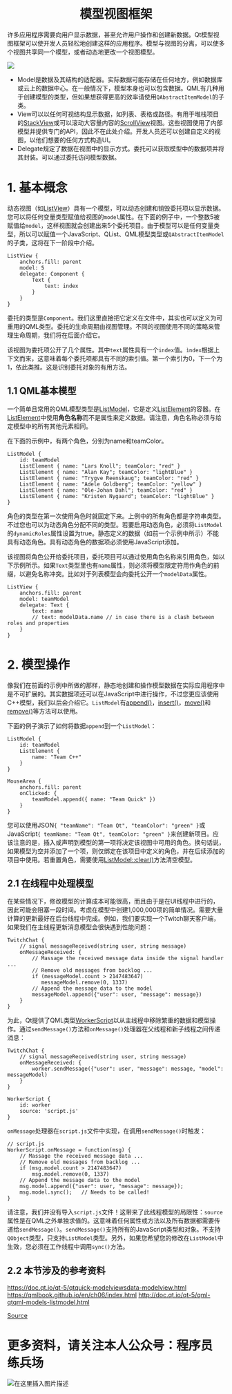 # <center>模型视图框架<center>

许多应用程序需要向用户显示数据，甚至允许用户操作和创建新数据。Qt模型视图框架可以使开发人员轻松地创建这样的应用程序。模型与视图的分离，可以使多个视图共享同一个模型，或者动态地更改一个视图模型。

![](http://doc.qt.io/qt-5/images/modelview-overview.png)

*   Model是数据及其结构的适配器。实际数据可能存储在任何地方，例如数据库或云上的数据中心。在一般情况下，模型本身也可以包含数据。QML有几种用于创建模型的类型，但如果想获得更高的效率请使用`QAbstractItemModel`的子类。
*   View可以以任何可视结构显示数据，如列表、表格或路径。有用于堆栈项目的[StackView](http://doc.qt.io/qt-5/qml-qtquick-controls-stackview.html "StackView")或可以滚动大容量内容的[ScrollView](http://doc.qt.io/qt-5/qml-qtquick-controls-scrollview.html "ScrollView")视图。这些视图使用了内部模型并提供专门的API，因此不在此处介绍。开发人员还可以创建自定义的视图，以他们想要的任何方式构造UI。
*   Delegate规定了数据在视图中的显示方式。委托可以获取模型中的数据项并将其封装。可以通过委托访问模型数据。

# 1. 基本概念

动态视图（如[ListView](http://doc.qt.io/qt-5/qml-qtquick-listview.html "ListView")）具有一个模型，可以动态创建和销毁委托项以显示数据。您可以将任何变量类型赋值给视图的`model`属性。在下面的例子中，一个整数5被赋值给`model`，这样视图就会创建出来5个委托项目。由于模型可以是任何变量类型，所以可以赋值一个JavaScript、QList、QML模型类型或`QAbstractItemModel`的子类，这将在下一阶段中介绍。

    ListView {
        anchors.fill: parent
        model: 5
        delegate: Component {
            Text {
                text: index
            }
        }
    }

委托的类型是`Component`。我们这里直接把它定义在文件中，其实也可以定义为可重用的QML类型。委托的生命周期由视图管理。不同的视图使用不同的策略来管理生命周期，我们将在后面介绍它。

该视图为委托项公开了几个属性。其中`text`属性具有一个`index`值。`ìndex`根据上下文而来，这意味着每个委托项都具有不同的索引值。第一个索引为0，下一个为1，依此类推。这是识别委托对象的有用方法。

## 1.1 QML基本模型

一个简单且常用的QML模型类型是[ListModel](https://doc.qt.io/qt-5/qml-qtqml-models-listmodel.html "ListModel")，它是定义[ListElement](https://doc.qt.io/qt-5/qml-qtqml-models-listelement.html "ListElement")的容器。在[ListElement](https://doc.qt.io/qt-5/qml-qtqml-models-listelement.html "ListElement")中使用**角色名称**而不是属性来定义数据。请注意，角色名称必须与给定模型中的所有其他元素相同。

在下面的示例中，有两个角色，分别为name和teamColor。

    ListModel {
        id: teamModel
        ListElement { name: "Lars Knoll"; teamColor: "red" }
        ListElement { name: "Alan Kay"; teamColor: "lightBlue" }
        ListElement { name: "Trygve Reenskaug"; teamColor: "red" }
        ListElement { name: "Adele Goldberg"; teamColor: "yellow" }
        ListElement { name: "Ole-Johan Dahl"; teamColor: "red" }
        ListElement { name: "Kristen Nygaard"; teamColor: "lightBlue" }
    }

角色的类型在第一次使用角色时就固定下来。上例中的所有角色都是字符串类型。不过您也可以为动态角色分配不同的类型。若要启用动态角色，必须将`ListModel`的`dynamicRoles`属性设置为true。静态定义的数据（如前一个示例中所示）不能具有动态角色。具有动态角色的数据项必须使用JavaScript添加。

该视图将角色公开给委托项目，委托项目可以通过使用角色名称来引用角色，如以下示例所示。如果`Text`类型里也有`name`属性，则必须将模型限定符用作角色的前缀，以避免名称冲突。比如对于列表模型会向委托公开一个`modelData`属性。

    ListView {
        anchors.fill: parent
        model: teamModel
        delegate: Text {
            text: name
            // text: modelData.name // in case there is a clash between roles and properties
        }
    }

# 2. 模型操作

像我们在前面的示例中所做的那样，静态地创建和操作模型数据在实际应用程序中是不可扩展的。其实数据项还可以在JavaScript中进行操作，不过您更应该使用C++模型，我们以后会介绍它。`ListModel`有[append()](https://doc.qt.io/qt-5/qml-qtqml-models-listmodel.html#append-method "append()")，[insert()](https://doc.qt.io/qt-5/qml-qtqml-models-listmodel.html#insert-method "insert()")，[move()](https://doc.qt.io/qt-5/qml-qtqml-models-listmodel.html#move-method "move()")和[remove()](https://doc.qt.io/qt-5/qml-qtqml-models-listmodel.html#remove-method "remove()")等方法可以使用。

下面的例子演示了如何将数据`append`到一个`ListModel`：

    ListModel {
        id: teamModel
        ListElement {
            name: "Team C++"
        }
    }
    
    MouseArea {
        anchors.fill: parent
        onClicked: {
            teamModel.append({ name: "Team Quick" })
        }
    }
    

您可以使用JSON`{ "teamName": "Team Qt", "teamColor": "green" }`或JavaScript`{ teamName: "Team Qt", teamColor: "green" }`来创建新项目。应该注意的是，插入或声明到模型的第一项将决定该视图中可用的角色。换句话说，如果模型为空并添加了一个项，则仅绑定在该项目中定义的角色，并在后续添加的项目中使用。若重置角色，需要使用[ListModel::clear()](https://doc-snapshots.qt.io/qt5-dev/qml-qtqml-models-listmodel.html#clear-method "ListModel::clear()")方法清空模型。

## 2.1 在线程中处理模型

在某些情况下，修改模型的计算成本可能很高，而且由于是在UI线程中进行的，因此可能会阻塞一段时间。考虑在模型中创建1,000,000项的简单情况。需要大量计算的更新最好在后台线程中完成。例如，我们要实现一个Twitch聊天客户端，如果我们在主线程更新消息模型会很快遇到性能问题：

    TwitchChat {
        // signal messageReceived(string user, string message)
        onMessageReceived: {
            // Massage the received message data inside the signal handler ...
            // Remove old messages from backlog ...
            if (messageModel.count > 2147483647)
               messageModel.remove(0, 1337)
            // Append the message data to the model
            messageModel.append({"user": user, "message": message})
        }
    }    

为此，Qt提供了QML类型[WorkerScript](https://doc.qt.io/qt-5/qml-workerscript.html "WorkerScript")以从主线程中移除繁重的数据和模型操作。通过`sendMessage()`方法和`onMessage()`处理器在父线程和新子线程之间传递消息：

    TwitchChat {
        // signal messageReceived(string user, string message)
        onMessageReceived: {
            worker.sendMessage({"user": user, "message": message, "model": messageModel)
        }
    }
    
    WorkerScript {
        id: worker
        source: 'script.js'
    }

`onMessage`处理器在`script.js`文件中实现，在调用`sendMessage()`时触发：

    // script.js
    WorkerScript.onMessage = function(msg) {
        // Massage the received message data ...
        // Remove old messages from backlog ...
        if (msg.model.count > 2147483647)
            msg.model.remove(0, 1337)
        // Append the message data to the model
        msg.model.append({"user": user, "message": message});
        msg.model.sync();   // Needs to be called! 
    }

请注意，我们并没有导入`script.js`文件！这带来了此线程模型的局限性：`source`属性是在QML之外单独求值的。这意味着任何属性或方法以及所有数据都需要传递给`sendMessage()`。`sendMessage()`支持所有的JavaScript类型和对象。不支持`QObject`类型，只支持`ListModel`类型。另外，如果您希望您的修改在`ListModel`中生效，您必须在工作线程中调用`sync()`方法。

## 2.2 本节涉及的参考资料

https://doc.qt.io/qt-5/qtquick-modelviewsdata-modelview.html
https://qmlbook.github.io/en/ch06/index.html
http://doc.qt.io/qt-5/qml-qtqml-models-listmodel.html

[Source](https://materiaalit.github.io/qt-mooc/part4/)

# 更多资料，请关注本人公众号：**程序员练兵场**
![在这里插入图片描述](img/公众号.png)
